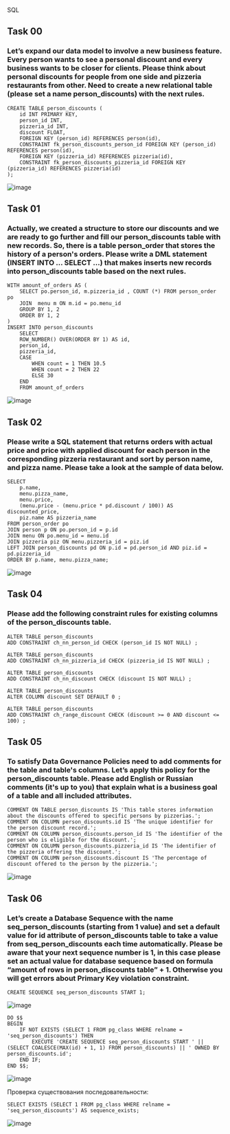 SQL
## Task 00
### Let’s expand our data model to involve a new business feature. Every person wants to see a personal discount and every business wants to be closer for clients. Please think about personal discounts for people from one side and pizzeria restaurants from other. Need to create a new relational table (please set a name person_discounts) with the next rules.
```
CREATE TABLE person_discounts (
    id INT PRIMARY KEY,
    person_id INT,
    pizzeria_id INT,
    discount FLOAT,
    FOREIGN KEY (person_id) REFERENCES person(id),
    CONSTRAINT fk_person_discounts_person_id FOREIGN KEY (person_id) REFERENCES person(id),
    FOREIGN KEY (pizzeria_id) REFERENCES pizzeria(id),
    CONSTRAINT fk_person_discounts_pizzeria_id FOREIGN KEY (pizzeria_id) REFERENCES pizzeria(id)
);
```
![image](https://github.com/Nefyss/SQL/assets/113514047/cea8bce7-537f-4cf1-a23e-5c0cb4fa778d)

## Task 01
### Actually, we created a structure to store our discounts and we are ready to go further and fill our person_discounts table with new records. So, there is a table person_order that stores the history of a person's orders. Please write a DML statement (INSERT INTO ... SELECT ...) that makes inserts new records into person_discounts table based on the next rules.
```
WITH amount_of_orders AS (
	SELECT po.person_id, m.pizzeria_id , COUNT (*) FROM person_order po
	JOIN  menu m ON m.id = po.menu_id
	GROUP BY 1, 2 
	ORDER BY 1, 2
)
INSERT INTO person_discounts
	SELECT
	ROW_NUMBER() OVER(ORDER BY 1) AS id,
	person_id,
	pizzeria_id,
	CASE
		WHEN count = 1 THEN 10.5
		WHEN count = 2 THEN 22
		ELSE 30
	END
	FROM amount_of_orders
```
![image](https://github.com/Nefyss/SQL/assets/113514047/a5915986-4cfd-49be-b862-c3f0475aa363)

## Task 02 
### Please write a SQL statement that returns orders with actual price and price with applied discount for each person in the corresponding pizzeria restaurant and sort by person name, and pizza name. Please take a look at the sample of data below.
```
SELECT 
    p.name,
    menu.pizza_name,
    menu.price,
    (menu.price - (menu.price * pd.discount / 100)) AS discounted_price,
    piz.name AS pizzeria_name
FROM person_order po
JOIN person p ON po.person_id = p.id
JOIN menu ON po.menu_id = menu.id
JOIN pizzeria piz ON menu.pizzeria_id = piz.id
LEFT JOIN person_discounts pd ON p.id = pd.person_id AND piz.id = pd.pizzeria_id
ORDER BY p.name, menu.pizza_name;
```
![image](https://github.com/Nefyss/SQL/assets/113514047/f4fc3483-931c-436d-8bec-66de0f837682)

## Task 04
### Please add the following constraint rules for existing columns of the person_discounts table.
```
ALTER TABLE person_discounts
ADD CONSTRAINT ch_nn_person_id CHECK (person_id IS NOT NULL) ;

ALTER TABLE person_discounts
ADD CONSTRAINT ch_nn_pizzeria_id CHECK (pizzeria_id IS NOT NULL) ;

ALTER TABLE person_discounts
ADD CONSTRAINT ch_nn_discount CHECK (discount IS NOT NULL) ;

ALTER TABLE person_discounts
ALTER COLUMN discount SET DEFAULT 0 ;

ALTER TABLE person_discounts
ADD CONSTRAINT ch_range_discount CHECK (discount >= 0 AND discount <= 100) ;
```
## Task 05
### To satisfy Data Governance Policies need to add comments for the table and table's columns. Let’s apply this policy for the person_discounts table. Please add English or Russian comments (it's up to you) that explain what is a business goal of a table and all included attributes.
```
COMMENT ON TABLE person_discounts IS 'This table stores information about the discounts offered to specific persons by pizzerias.';
COMMENT ON COLUMN person_discounts.id IS 'The unique identifier for the person discount record.';
COMMENT ON COLUMN person_discounts.person_id IS 'The identifier of the person who is eligible for the discount.';
COMMENT ON COLUMN person_discounts.pizzeria_id IS 'The identifier of the pizzeria offering the discount.';
COMMENT ON COLUMN person_discounts.discount IS 'The percentage of discount offered to the person by the pizzeria.';
```
![image](https://github.com/Nefyss/SQL/assets/113514047/e464300f-87e3-4a07-972c-91ce790d2af2)

## Task 06
### Let’s create a Database Sequence with the name seq_person_discounts (starting from 1 value) and set a default value for id attribute of person_discounts table to take a value from seq_person_discounts each time automatically. Please be aware that your next sequence number is 1, in this case please set an actual value for database sequence based on formula “amount of rows in person_discounts table” + 1. Otherwise you will get errors about Primary Key violation constraint.
```
CREATE SEQUENCE seq_person_discounts START 1;
```
![image](https://github.com/Nefyss/SQL/assets/113514047/fb09bf77-dbfa-4395-b891-96a5c112f800)
```
DO $$ 
BEGIN 
    IF NOT EXISTS (SELECT 1 FROM pg_class WHERE relname = 'seq_person_discounts') THEN
        EXECUTE 'CREATE SEQUENCE seq_person_discounts START ' || (SELECT COALESCE(MAX(id) + 1, 1) FROM person_discounts) || ' OWNED BY person_discounts.id';
    END IF;
END $$;
```
![image](https://github.com/Nefyss/SQL/assets/113514047/b8eed77e-4803-4e5b-8db4-ad77c88f2281)

Проверка существования последовательности:
```
SELECT EXISTS (SELECT 1 FROM pg_class WHERE relname = 'seq_person_discounts') AS sequence_exists;
```
![image](https://github.com/Nefyss/SQL/assets/113514047/b8618805-4abf-4703-906c-139013dbf7d9)
